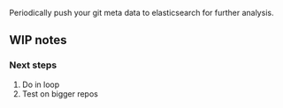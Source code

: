 
Periodically push your git meta data to elasticsearch for further analysis.

## WIP notes

### Next steps
1. Do in loop
1. Test on bigger repos
